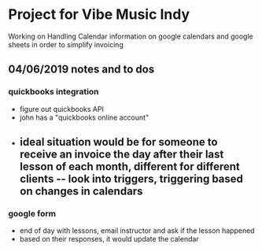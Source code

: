 # Project for Vibe Music Indy 
Working on Handling Calendar information on google calendars and google sheets in order to simplify invoicing


## 04/06/2019 notes and to dos
### quickbooks integration 
- figure out quickbooks API 
- john has a "quickbooks online account" 
- ideal situation would be for someone to receive an invoice the 
day after their last lesson of each month, different for 
different clients
	-- look into triggers, triggering based on changes in 
calendars 
	-- 


### google form 
- end of day with lessons, email instructor and ask if the lesson 
happened
- based on their responses, it would update the calendar 
